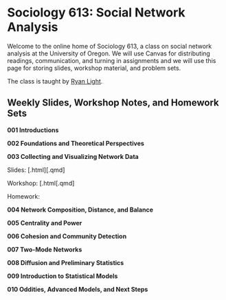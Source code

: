 # Sociology 613: Social Network Analysis

Welcome to the online home of Sociology 613, a class on social network analysis at the University of Oregon. We will use Canvas for distributing readings, communication, and turning in assignments and we will use this page for storing slides, workshop material, and problem sets.

The class is taught by [Ryan Light](https://ryanlight.netlify.app/).

## Weekly Slides, Workshop Notes, and Homework Sets

**001 Introductions**

**002 Foundations and Theoretical Perspectives**

**003 Collecting and Visualizing Network Data**

Slides: [.html][.qmd]

Workshop: [.html[.qmd]

Homework:

**004 Network Composition, Distance, and Balance**

**005 Centrality and Power**

**006 Cohesion and Community Detection**

**007 Two-Mode Networks**

**008 Diffusion and Preliminary Statistics**

**009 Introduction to Statistical Models**

**010 Oddities, Advanced Models, and Next Steps**

